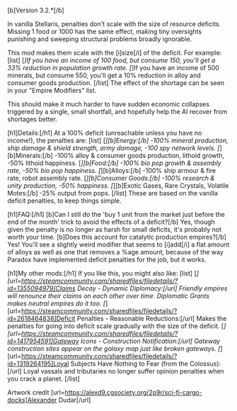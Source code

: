 [b]Version 3.2.*[/b]

In vanilla Stellaris, penalties don't scale with the size of resource deficits. Missing 1 food or 1000 has the same effect, making tiny oversights punishing and sweeping structural problems broadly ignorable.

This mod makes them scale with the [i]size[/i] of the deficit. For example:
[list]
[*]If you have an income of 100 food, but consume 150, you'll get a 33% reduction in population growth rate.
[*]If you have an income of 500 minerals, but consume 550, you'll get a 10% reduction in alloy and consumer goods production.
[/list]
The effect of the shortage can be seen in your "Empire Modifiers" list.

This should make it much harder to have sudden economic collapses triggered by a single, small shortfall, and hopefully help the AI recover from shortages better.

[h1]Details:[/h1]
At a 100% deficit (unreachable unless you have no income!), the penalties are:
[list]
	[*][b]Energy:[/b] -100% mineral production, ship damage & shield strength, army damage, -100 spy network levels.
	[*][b]Minerals:[/b] -100% alloy & consumer goods production, lithoid growth, -50% lithoid happiness.
	[*][b]Food:[/b] -100% bio pop growth & assembly rate, -50% bio pop happiness.
	[*][b]Alloys:[/b] -100% ship armour & fire rate, robot assembly rate.
	[*][b]Consumer Goods:[/b] -100% research & unity production, -50% happiness.
	[*][b]Exotic Gases, Rare Crystals, Volatile Motes:[/b] -25% output from pops.
[/list]
These are based on the vanilla deficit penalties, to keep things simple.

[h1]FAQ:[/h1]
[b]Can I still do the 'buy 1 unit from the market just before the end of the month' trick to avoid the effects of a deficit?[/b]
Yes, though given the penalty is no longer as harsh for small deficits, it's probably not worth your time.
[b]Does this account for catalytic production empires?[/b]
Yes! You'll see a slightly weird modifier that seems to [i]add[/i]  a flat amount of alloys as well as one that removes a %age amount, because of the way Paradox have implemented deficit penalties for the job, but it works.

[h1]My other mods:[/h1]
If you like this, you might also like:
[list]
	[*][url=https://steamcommunity.com/sharedfiles/filedetails/?id=1355094979]Claims Decay - Dynamic Diplomacy:[/url] Friendly empires will renounce their claims on each other over time. Diplomatic Grants makes neutral empires do it too.
	[*][url=https://steamcommunity.com/sharedfiles/filedetails/?id=2618464838]Deficit Penalties - Reasonable Reductions:[/url] Makes the penalties for going into deficit scale gradually with the size of the deficit.
	[*][url=https://steamcommunity.com/sharedfiles/filedetails/?id=1417954591]Gateway Icons - Construction Notification:[/url] Gateway construction sites appear on the galaxy map just like broken gateways.
	[*][url=https://steamcommunity.com/sharedfiles/filedetails/?id=1319264195]Loyal Subjects Have Nothing to Fear (from the Colossus):[/url] Loyal vassals and tributaries no longer suffer opinion penalties when you crack a planet.
[/list]

Artwork credit [url=https://alexd9.cgsociety.org/2p9r/sci-fi-cargo-docks]Alexander Dudar[/url]